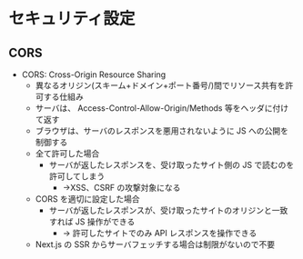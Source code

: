 # セキュリティ設定

## CORS

- CORS: Cross-Origin Resource Sharing
  - 異なるオリジン(スキーム+ドメイン+ポート番号/)間でリソース共有を許可する仕組み
  - サーバは、 Access-Control-Allow-Origin/Methods 等をヘッダに付けて返す
  - ブラウザは、サーバのレスポンスを悪用されないように JS への公開を制御する
  - 全て許可した場合
    - サーバが返したレスポンスを、受け取ったサイト側の JS で読むのを許可してしまう
      - →XSS、CSRF の攻撃対象になる
  - CORS を適切に設定した場合
    - サーバが返したレスポンスが、受け取ったサイトのオリジンと一致すれば JS 操作ができる
      - → 許可したサイトでのみ API レスポンスを操作できる
  - Next.js の SSR からサーバフェッチする場合は制限がないので不要
